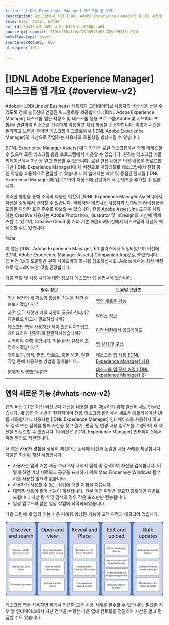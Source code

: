 ```yaml
---
title: ' [!DNL Experience Manager] 데스크톱 앱 소개'
description: 데스크탑에서 직접 [!DNL Adobe Experience Manager] 을(를) 사용할 때 [!DNL Adobe Experience Manager Assets] 데스크탑 앱을 사용하여 크리에이티브 사용자를 위한 자산 관리 워크플로우를 최적화하는 방법을 알아봅니다.
role: User, Admin, Leader
exl-id: 5da36ac5-ab5b-4f8d-b446-ebe2360ec464
source-git-commit: f519cb355affea9249d5f5d92c789e993f3ff67d
workflow-type: tm+mt
source-wordcount: '608'
ht-degree: 39%

---
```


# [!DNL Adobe Experience Manager] 데스크톱 앱 개요 {#overview-v2}

Adobe는 LOB(Line of Business) 사용자와 크리에이티브 사용자의 생산성을 높일 수 있도록 전체 솔루션에 연결된 워크플로를 제공합니다. [!DNL Adobe Experience Manager] 데스크톱 앱은 저장소 및 데스크톱 응용 프로그램(Adobe 및 서드파티 포함)을 연결하여 리소스를 신속하게 이용하고 작업 과정을 간소화합니다. 이렇게 시간을 절약하고 노력을 줄이면 데스크톱 워크플로에서 [!DNL Adobe Experience Manager]의 자산으로 작업하는 사용자의 효율성을 향상시킬 수 있습니다.

[!DNL Experience Manager Assets] 내의 자산은 로컬 데스크톱에서 쉽게 액세스할 수 있으며 모든 데스크톱 응용 프로그램에서 사용할 수 있습니다. 원하는 데스크탑 애플리케이션에서 자산을 열고 편집할 수 있습니다. 로컬 편집 내용은 변경 내용을 업로드할 때만 [!DNL Experience Manager]에 새 버전으로 저장되므로 데스크탑에서 진행 중인 작업을 효율적으로 편집할 수 있습니다. 이 앱에서는 에셋 및 중첩된 폴더를 [!DNL Experience Manager]에 업로드하여 저장소에 간단하게 새 콘텐츠를 추가할 수 있습니다.

이러한 통합을 통해 조직의 다양한 역할이 [!DNL Experience Manager Assets]에서 자산을 중앙에서 관리할 수 있습니다. 마케터와 비즈니스 사용자가 브랜딩과 라이센싱을 포함한 다양한 표준 준수를 확보할 수 있습니다. 전용 [Adobe Asset Link](https://business.adobe.com/products/experience-manager/assets/adobe-asset-link.html) 도구를 사용하는 Creative 사용자는 Adobe Photoshop, Illustrator 및 InDesign의 자산에 액세스할 수 있으며, Creative Cloud 및 기타 기본 애플리케이션에서 데스크탑의 자산에 액세스할 수도 있습니다.

>[!NOTE]
>
>이 앱은 [!DNL Adobe Experience Manager] 6.1 릴리스에서 도입되었으며 이전에 [!DNL Adobe Experience Manager Assets] Companion App으로 불렸습니다. 앱 버전 1.x의 도움말은 왼쪽 사이드바의 목차를 참조하십시오. Adobe에서는 최신 버전으로 업그레이드할 것을 권장합니다.

다음 역할 및 사용 사례에 대한 정보가 데스크탑 앱 설명서에 있습니다.

| 필수 정보 | 도움말 콘텐츠 |
|--- |--- |
| 최신 버전의 새 기능과 향상된 기능을 잠깐 살펴보시겠습니까? | [앱의 새로운 기능](#whats-new-v2) |
| 사전 요구 사항과 기술 사양이 궁금하십니까? 다운로드 링크가 필요하십니까? | [릴리스 정보](release-notes.md) |
| 데스크탑 앱을 사용하신 적이 있습니까? 업그레이드하여 원활하게 전환하시겠습니까? | [이전 버전에서 업그레이드](install-upgrade.md#upgrade-from-previous-version) |
| 시작하여 실행 중입니다. 기본 환경 설정을 조정하시겠습니까? | [앱 설치 및 구성](install-upgrade.md) |
| 찾아보기, 검색, 편집, 업로드, 충돌 해결, 일괄 작업 등에 사용하는 방법을 알아봅니다. | [데스크톱 앱 사용 [!DNL Experience Manager] 사용](using-desktop-app.md) |
| 문제가 발생했습니까? | [데스크톱 앱 문제 해결 [!DNL Experience Manager] 2}](troubleshoot.md) |

## 앱의 새로운 기능 {#whats-new-v2}

앱의 버전 2.0은 이전 버전보다 개선된 내용을 많이 제공하기 위해 완전히 새로 만들었습니다. 새 앱은 더 사용자 친화적이며 전용 데스크탑 환경에서 새로운 애플리케이션 UI를 제공합니다. 사용자는 [!DNL Experience Manager] 인터페이스를 사용하지 않고도 검색 또는 탐색을 통해 자산을 찾고 열기, 편집 및 변경 내용 업로드를 수행하며 새 자산을 업로드할 수 있습니다. 이 버전은 [!DNL Experience Manager] 인터페이스에서 파일 열기도 지원합니다.

새 앱은 사용자 경험을 상당히 개선하는 동시에 이전과 동일한 사용 사례를 제공합니다. 다음은 최상위 개선 사항입니다.

* 사용자는 앱의 기본 제공 브라우저 내에서 탐색 및 검색하여 자산을 검색합니다. 이렇게 하면 가상 네트워크 공유를 표시하기 위해 Mac Finder 또는 Windows 탐색기를 사용할 필요가 없습니다.
* 사용자가 사용할 수 있는 작업에 대한 지침을 지웁니다.
* 대역폭 사용이 줄어 성능이 개선됩니다. 원본 이진 파일은 필요한 경우에만 다운로드됩니다. 자산 탐색 및 검색의 경우 작은 축소판만 전송됩니다.
* 일괄 업로드와 같은 일괄 작업에 최적화되었습니다.

다음 그림에 새 앱의 기본 사용 사례와 향상된 기능이 고객 여정과 매핑되어 있습니다.

![데스크톱 앱 [!DNL Experience Manager]의 새로운 기능](assets/aem_desktop_app_usecases_v2.png)

데스크탑 앱을 사용하면 위에서 언급한 모든 사용 사례를 완수할 수 있습니다. 필요한 경우 웹 인터페이스에서 자산 검색을 수행한 다음 앱에 컨트롤을 전달하여 자산을 열고 편집할 수도 있습니다.
